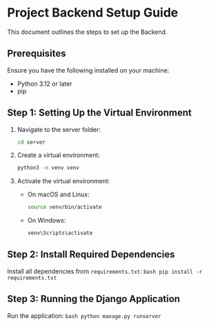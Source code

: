 # Project Backend Setup Guide

This document outlines the steps to set up the Backend.

## Prerequisites

Ensure you have the following installed on your machine:

- Python 3.12 or later
- pip

## Step 1: Setting Up the Virtual Environment

1. Navigate to the server folder:
    ```bash
    cd server
    ```

2. Create a virtual environment:
    ```bash
    python3 -m venv venv
    ```

3. Activate the virtual environment:
    - On macOS and Linux:
      ```bash
      source venv/bin/activate
      ```
    - On Windows:
      ```bash
      venv\Scripts\activate
      ```

## Step 2: Install Required Dependencies

Install all dependencies from `requirements.txt`:
    ```bash
    pip install -r requirements.txt
    ```

## Step 3: Running the Django Application

Run the application:
    ```bash
    python manage.py runserver
    ```

